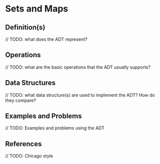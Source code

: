 # Sets and Maps

## Definition(s)

// TODO: what does the ADT represent?

## Operations

// TODO: what are the basic operations that the ADT usually supports?

## Data Structures

// TODO: what data structure(s) are used to implement the ADT? How do they compare?

## Examples and Problems

// TODO: Examples and problems using the ADT

## References

// TODO: Chicago style